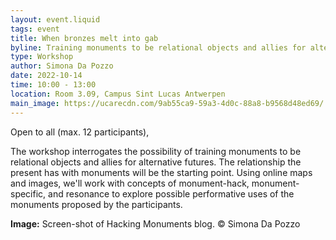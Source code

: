 ```yaml
---
layout: event.liquid
tags: event
title: When bronzes melt into gab
byline: Training monuments to be relational objects and allies for alternative futures
type: Workshop
author: Simona Da Pozzo
date: 2022-10-14
time: 10:00 - 13:00
location: Room 3.09, Campus Sint Lucas Antwerpen
main_image: https://ucarecdn.com/9ab55ca9-59a3-4d0c-88a8-b9568d48ed69/
---
```

Open to all (max. 12 participants), 

The workshop interrogates the possibility of training monuments to be relational objects and allies for alternative futures. The relationship the present has with monuments will be the starting point. Using online maps and images, we'll work with  concepts of monument-hack, monument-specific, and resonance to explore possible performative uses of the monuments proposed by the participants.

**Image:** Screen-shot of Hacking Monuments blog. © Simona Da Pozzo